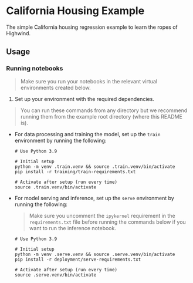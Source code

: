 # California Housing Example

The simple California housing regression example to learn the ropes of Highwind.

## Usage

### Running notebooks

> Make sure you run your notebooks in the relevant virtual environments created below.

1. Set up your environment with the required dependencies.

> You can run these commands from any directory but we recommend running them from the example root directory (where this README is).

- For data processing and training the model, set up the `train` environment by running the following:

    ```shell
    # Use Python 3.9

    # Initial setup
    python -m venv .train.venv && source .train.venv/bin/activate
    pip install -r training/train-requirements.txt

    # Activate after setup (run every time)
    source .train.venv/bin/activate
    ```

- For model serving and inference, set up the `serve` environment by running the following:

    > Make sure you uncomment the `ipykernel` requirement in the `requirements.txt` file before running the commands below if you want to run the inference notebook.

    ```shell
    # Use Python 3.9

    # Initial setup
    python -m venv .serve.venv && source .serve.venv/bin/activate
    pip install -r deployment/serve-requirements.txt

    # Activate after setup (run every time)
    source .serve.venv/bin/activate
    ```
